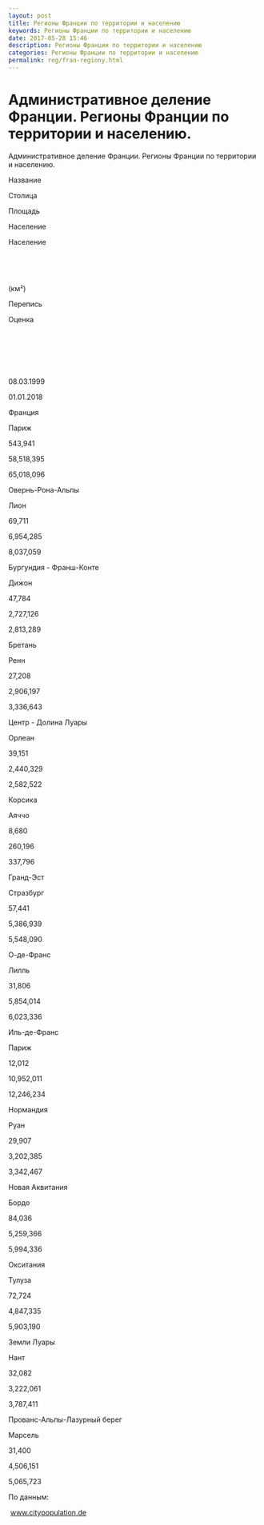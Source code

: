 ```yaml
---
layout: post
title: Регионы Франции по территории и населению 
keywords: Регионы Франции по территории и населению
date: 2017-05-28 15:46
description: Регионы Франции по территории и населению
categories: Регионы Франции по территории и населению
permalink: reg/fran-regiony.html
---
```


# Административное деление Франции. Регионы Франции по территории и населению.


Административное деление Франции. Регионы Франции по территории и населению.









Название


Столица


Площадь


Население


Население






 


 


(км²)


Перепись


Оценка






 


 


 


08.03.1999


01.01.2018






Франция


Париж


543,941


58,518,395


65,018,096






Овернь-Рона-Альпы


Лион


69,711


6,954,285


8,037,059






Бургундия - Франш-Конте


Дижон


47,784


2,727,126


2,813,289






Бретань


Ренн


27,208


2,906,197


3,336,643






Центр - Долина Луары


Орлеан


39,151


2,440,329


2,582,522






Корсика


Аяччо


8,680


260,196


337,796






Гранд-Эст


Стразбург


57,441


5,386,939


5,548,090






О-де-Франс


Лилль


31,806


5,854,014


6,023,336






Иль-де-Франс


Париж


12,012


10,952,011


12,246,234






Нормандия


Руан


29,907


3,202,385


3,342,467






Новая Аквитания


Бордо


84,036


5,259,366


5,994,336






Окситания


Тулуза


72,724


4,847,335


5,903,190






Земли Луары


Нант


32,082


3,222,061


3,787,411






Прованс-Альпы-Лазурный берег


Марсель


31,400


4,506,151


5,065,723









По данным:


 www.citypopulation.de



		
